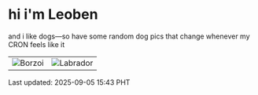 # hi i'm Leoben

and i like dogs—so have some random dog pics that change whenever my CRON feels like it

|  |  |
|--------|----------|
| ![Borzoi](https://random-dog-vercel.vercel.app/api/random-borzoi?v=1757058234) | ![Labrador](https://random-dog-vercel.vercel.app/api/random-labrador?v=1757058234) |

Last updated: 2025-09-05 15:43 PHT

